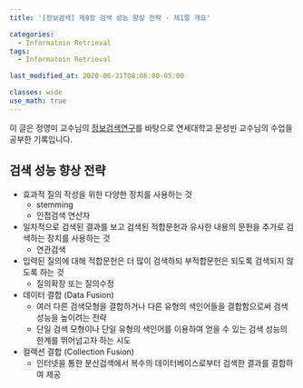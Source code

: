 ```yaml
---
title: '[정보검색] 제8장 검색 성능 향상 전략 - 제1절 개요'

categories:
  - Informatoin Retrieval
tags:
  - Informatoin Retrieval

last_modified_at: 2020-06-21T08:06:00-05:00

classes: wide
use_math: true
---
```


이 글은 정영미 교수님의 [정보검색연구](https://www.aladin.co.kr/shop/wproduct.aspx?ItemId=17330455)를 바탕으로 연세대학교 문성빈 교수님의 수업을 공부한 기록입니다.

## 검색 성능 향상 전략

- 효과적 질의 작성을 위한 다양한 장치를 사용하는 것
  - stemming
  - 인접검색 연산자
- 일차적으로 검색된 결과를 보고 검색된 적합문헌과 유사한 내용의 문헌을 추가로 검색하는 장치를 사용하는 것
  - 연관검색
- 입력된 질의에 대해 적합문헌은 더 많이 검색하되 부적합문헌은 되도록 검색되지 않도록 하는 것
  - 질의확장 또는 질의수정
- 데이터 결합 (Data Fusion)
  - 여러 다른 검색모형을 결합하거나 다른 유형의 색인어들을 결합함으로써 검색 성능을 높이려는 전략
  - 단일 검색 모형이나 단일 유형의 색인어를 이용하여 얻을 수 있는 검색 성능의 한계를 뛰어넘고자 하는 시도
- 컬렉션 결합 (Collection Fusion)
  - 인터넷을 통한 분산검색에서 복수의 데이터베이스로부터 검색한 결과를 결합하여 제공

